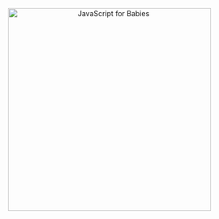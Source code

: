 <p align="center">
    <img src="https://i.imgur.com/r9W2I25.jpeg" alt="JavaScript for Babies" width="400"/>
</p>
